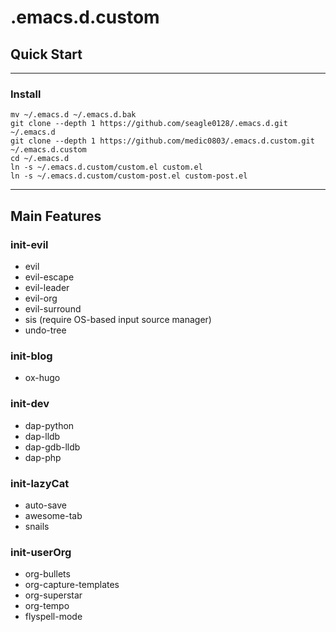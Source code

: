 # .emacs.d.custom

## Quick Start ##

-------------------------------------------------------------------------------

### Install ###

``` shell
mv ~/.emacs.d ~/.emacs.d.bak
git clone --depth 1 https://github.com/seagle0128/.emacs.d.git ~/.emacs.d
git clone --depth 1 https://github.com/medic0803/.emacs.d.custom.git ~/.emacs.d.custom
cd ~/.emacs.d
ln -s ~/.emacs.d.custom/custom.el custom.el
ln -s ~/.emacs.d.custom/custom-post.el custom-post.el
```

-------------------------------------------------------------------------------

## Main Features ##
### init-evil ###
- evil
- evil-escape
- evil-leader
- evil-org
- evil-surround
- sis (require OS-based input source manager)
- undo-tree

### init-blog ###
- ox-hugo

### init-dev ###
- dap-python
- dap-lldb
- dap-gdb-lldb
- dap-php

### init-lazyCat ###
- auto-save
- awesome-tab
- snails

### init-userOrg ###
- org-bullets
- org-capture-templates
- org-superstar
- org-tempo
- flyspell-mode
